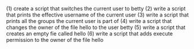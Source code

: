 (1) create a script that switches the current user to betty
(2) write a script that prints the effective username of the current user
(3) write a script that prints all the groups the current user is part of
(4) write a script that changes the owner of the file hello to the user betty
(5) write a script that creates an empty fie called hello
(6) write a script that adds execute permission to the owner of the file hello

